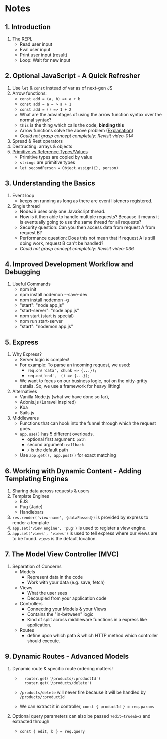 # Notes

## 1. Introduction

1. The REPL
    - Read user input
    - Eval user input
    - Print user input (result)
    - Loop: Wait for new input

## 2. Optional JavaScript - A Quick Refresher

1. Use `let` & `const` instead of var as of next-gen JS
2. Arrow functions:
    - `const add = (a, b) => a + b`
    - `const add = a = > a + 1`
    - `const add = () => 1 + 2`
    - What are the advantages of using the arrow function syntax over the normal syntax?
    - `this` is the thing which calls the code, **binding this**
    - Arrow functions solve the above problem ([Explanation](https://www.youtube.com/watch?v=Pv9flm-80vM))
    - *Could not grasp concept completely: Revisit video-014*
3. Spread & Rest operators
4. Destructing: arrays & objects
5. [Primitive vs Reference Types/Values](https://www.youtube.com/watch?v=9ooYYRLdg_g)
    - Primitive types are copied by value
    - `strings` are primitive types
    - `let secondPerson = Object.assign({}, person)`

## 3. Understanding the Basics

1. Event loop
    - keeps on running as long as there are event listeners registered.
2. Single thread
    - NodeJS uses only one JavaScript thread.
    - How is it then able to handle multiple requests? Because it means it is eventually going to use the same thread for all requests?
    - Security question: Can you then access data from request A from request B?
    - Performance question: Does this not mean that if request A is still doing work, request B can't be handled?
     - *Could not grasp concept completely: Revisit video-036*


## 4. Improved Development Workflow and Debugging

1. Useful Commands
    - npm init
    - npm install nodemon --save-dev
    - npm install nodemon -g
    - "start": "node app.js"
    - "start-server": "node app.js"
    - npm start (start is special)
    - npm run start-server
    - "start": "nodemon app.js"

## 5. Express

1.  Why Express?
    - Server logic is complex!
    - For example: To parse an incoming request, we used:
      - `req.on('data', chunk => {...});` 
      - `req.on('end',  () => {...});`
    - We want to focus on our business  logic, not on the nitty-gritty details.  So, we use a framework for heavy lifting!
2. Alternatives 
    - Vanilla Node.js (what we have done so far),
	- Adonis.js (Laravel inspired)
	- Koa
	- Sails.js 
3. Middlewares
    - Functions that can hook into the funnel through which the request goes. 
    - `app.use()` has 5 different overloads. 
        - optional first argument: `path`
        - second argument: `callback`
        - `/` is the default path
    - Use `app.get(), app.post()` for exact matching

## 6. Working with Dynamic Content - Adding Templating Engines

1. Sharing data across requests & users
2. Template Engines
    - EJS
    - Pug (Jade)
    - Handlebars
3. `res.render('view-name', {dataPassed})` is provided by express to render a template 
4. `app.set('view engine', 'pug')` is used to register a view engine.
5. `app.set('views', 'views')` is used to tell express where our views are to be found. `views` is the default location.

## 7. The Model View Controller (MVC)

1. Separation of Concerns
    - Models
        - Represent data in the code
        - Work with your data (e.g. save, fetch)
    - Views
        - What the user sees
        - Decoupled from your application code
    - Controllers
        - Connecting your Models & your Views
        - Contains the "in-between" logic
        - Kind of split across middleware functions in a express like application.
    - Routes
        - define upon which path & which HTTP method which controller should execute.
        

## 9. Dynamic Routes - Advanced Models

1. Dynamic route & specific route ordering matters!
  
    - ```
        router.get('/products/:productId')
        router.get('/products/delete')
        ```
    - `/products/delete` will never fire because it will be handled by `/products/:productId`

    - We can extract it in controller, `const { productId } = req.params`
2. Optional query parameters can also be passed `?edit=true&b=2` and extracted through 
    - `const { edit, b } = req.query`
